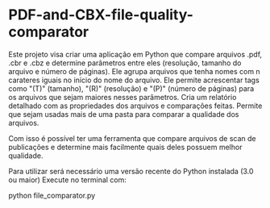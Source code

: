 # PDF-and-CBX-file-quality-comparator

Este projeto visa criar uma aplicação em Python que compare arquivos .pdf, .cbr e .cbz e determine parâmetros entre eles (resolução, tamanho do arquivo e número de páginas). 
Ele agrupa arquivos que tenha nomes com n carateres iguais no início do nome do arquivo. Ele permite acrescentar tags como "(T)" (tamanho), "(R)" (resolução) e "(P)" (número de páginas) para os arquivos que sejam maiores nesses parâmetros.
Cria um relatório detalhado com as propriedades dos arquivos e comparações feitas.
Permite que sejam usadas mais de uma pasta para comparar a qualidade dos arquivos.

Com isso é possível ter uma ferramenta que compare arquivos de scan de publicações e determine mais facilmente quais deles possuem melhor qualidade.

Para utilizar será necessário uma versão recente do Python instalada (3.0 ou maior)
Execute no terminal com:

python file_comparator.py
